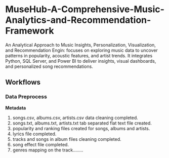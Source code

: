 # MuseHub-A-Comprehensive-Music-Analytics-and-Recommendation-Framework
An Analytical Approach to Music Insights, Personalization, Visualization, and Recommendation Engin: focuses on exploring music data to uncover patterns in popularity, acoustic features, and artist trends. It integrates Python, SQL Server, and Power BI to deliver insights, visual dashboards, and personalized song recommendations.


## Workflows 


### Data Preprocess

**Metadata**
1. songs.csv, albums.csv, artists.csv data cleaning completed. 
2. songs.txt, albums.txt, artists.txt tab separated flat text file created.
3. popularity and ranking files created for songs, albums and artists.
4. lyrics file completed.
5. tracks and songs in album files cleaning completed.
6. song effect file completed.
7. genres mapping on the track........